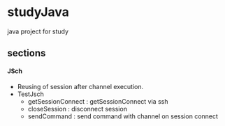 # studyJava
java project for study

## sections
#### JSch
- Reusing of session after channel execution.
- TestJsch  
  - getSessionConnect : getSessionConnect via ssh
  - closeSession : disconnect session
  - sendCommand : send command with channel on session connect
